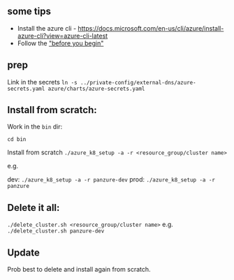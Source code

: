 ## some tips

* Install the azure cli - https://docs.microsoft.com/en-us/cli/azure/install-azure-cli?view=azure-cli-latest
* Follow the ["before you begin"](https://docs.microsoft.com/en-us/azure/aks/use-multiple-node-pools#before-you-begin)

## prep
Link in the secrets
`ln -s ../private-config/external-dns/azure-secrets.yaml azure/charts/azure-secrets.yaml`


## Install from scratch:

Work in the `bin` dir:

`cd bin`

Install from scratch
`./azure_k8_setup -a -r <resource_group/cluster name>`

e.g.

dev: `./azure_k8_setup -a -r panzure-dev`
prod: `./azure_k8_setup -a -r panzure`



## Delete it all:

`./delete_cluster.sh <resource_group/cluster name>` e.g. `./delete_cluster.sh panzure-dev`

## Update

Prob best to delete and install again from scratch.
